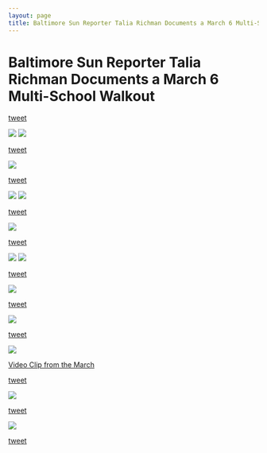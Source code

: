 ```yaml
---
layout: page
title: Baltimore Sun Reporter Talia Richman Documents a March 6 Multi-School Walkout
---
```


Baltimore Sun Reporter Talia Richman Documents a March 6 Multi-School Walkout
=================================================================================

[tweet](https://twitter.com/TaliRichman/status/971019565294669824)

<img src="https://pbs.twimg.com/media/DXnAgrNXUAAwqqO.jpg:orig">

<img src="https://pbs.twimg.com/media/DXnAh7YWsAIIBJ_.jpg:orig">

[tweet](https://twitter.com/TaliRichman/status/971053394986242048)

<img src="https://pbs.twimg.com/media/DXnf22TXcAAAOg0.jpg:orig">

[tweet](https://twitter.com/THEAlleyeceeing/status/971092522637451264)

<img src="https://pbs.twimg.com/media/DXoDdBZVAAA5eTq.jpg:orig">

<img src="https://pbs.twimg.com/media/DXoDfPSUQAAfdWt.jpg:orig">

[tweet](https://twitter.com/TaliRichman/status/971053724348092416)

<img src="https://pbs.twimg.com/media/DXngJ0IWAAAkUiv.jpg:orig">

[tweet](https://twitter.com/TaliRichman/status/971054720818270209)

<img src="https://pbs.twimg.com/media/DXnhCjmWkAAU1ye.jpg:orig">

<img src="https://pbs.twimg.com/media/DXnhCjhW4AA7_Qh.jpg:orig">

[tweet](https://twitter.com/TaliRichman/status/971059610542067712)

<img src="https://pbs.twimg.com/media/DXnlgEzX0AEvPrW.jpg:orig">

[tweet](https://twitter.com/TaliRichman/status/971066663259996162)

<img src="https://pbs.twimg.com/media/DXnr6wMXUAk96nS.jpg:orig">

[tweet](https://twitter.com/TaliRichman/status/971067666365603840)

<img src="https://pbs.twimg.com/media/DXnr6wMXUAk96nS.jpg:orig">

[Video Clip from the March](https://twitter.com/TaliRichman/status/971067666365603840)

[tweet](https://twitter.com/TaliRichman/status/971069601860718592)

<img src="https://pbs.twimg.com/media/DXnumSeW4AIvl5z.jpg:orig">

[tweet](https://twitter.com/TaliRichman/status/971085689986191360)

<img src="https://pbs.twimg.com/media/DXn9O7HVQAENfjU.jpg:orig">

[tweet](https://twitter.com/TaliRichman/status/971086494956969985)



